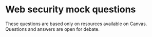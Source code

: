 # Web security mock questions

These questions are based only on resources available on Canvas.
Questions and answers are open for debate.
